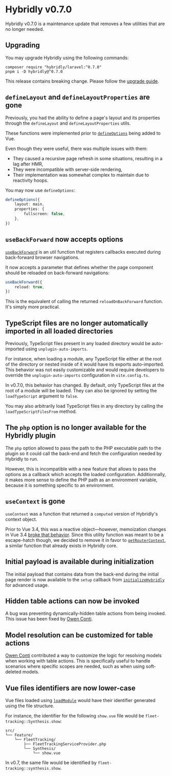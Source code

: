 # Hybridly v0.7.0

<div class="preface">
Hybridly v0.7.0 is a maintenance update that removes a few utilities that are no longer needed.
</div>

## Upgrading

You may upgrade Hybridly using the following commands:

```shell [pnpm]
composer require "hybridly/laravel:^0.7.0"
pnpm i -D hybridly@^0.7.0
```

This release contains breaking change. Please follow the [upgrade guide](../guide/upgrade/v0.7.x.md).

## `defineLayout` and `defineLayoutProperties` are gone

Previously, you had the ability to define a page's layout and its properties through the `defineLayout` and `defineLayoutProperties` utils.

These functions were implemented prior to [`defineOptions`](https://vuejs.org/api/sfc-script-setup.html#defineoptions) being added to Vue.

Even though they were useful, there was multiple issues with them:
- They caused a recursive page refresh in some situations, resulting in a lag after HMR,
- They were incompatible with server-side rendering,
- Their implementation was somewhat complex to maintain due to reactivity hoops.

You may now use `defineOptions`:

```ts
defineOptions({
	layout: main,
	properties: {
		fullscreen: false,
	},
})
```

## `useBackForward` now accepts options

[`useBackForward`](../api/utils/use-back-forward.md) is an util function that registers callbacks executed during back-forward browser navigations.

It now accepts a parameter that defines whether the page component should be reloaded on back-forward navigations:

```ts
useBackForward({
	reload: true,
})
```

This is the equivalent of calling the returned `reloadOnBackForward` function. It's simply more practical.

## TypeScript files are no longer automatically imported in all loaded directories

Previously, TypeScript files present in any loaded directory would be auto-imported using `unplugin-auto-imports`. 

For instance, when loading a module, any TypeScript file either at the root of the directory or nested inside of it would have its exports auto-imported. This behavior was not easily customizable and would require developers to override the `unplugin-auto-imports` configuration in `vite.config.ts`.

In v0.7.0, this behavior has changed. By default, only TypeScript files at the root of a module will be loaded. They can also be ignored by setting the `loadTypeScript` argument to `false`.

You may also arbitrarily load TypeScript files in any directory by calling the `loadTypeScriptFilesFrom` method.

## The `php` option is no longer available for the Hybridly plugin

The `php` option allowed to pass the path to the PHP executable path to the plugin so it could call the back-end and fetch the configuration needed by Hybridly to run.

However, this is incompatible with a new feature that allows to pass the options as a callback which accepts the loaded configuration. Additionnally, it makes more sense to define the PHP path as an environment variable, because it is something specific to an environment.

## `useContext` is gone

`useContext` was a function that returned a `computed` version of Hybridly's context object. 

Prior to Vue 3.4, this was a reactive object—however, memoization changes in Vue 3.4 [broke that behavior](https://github.com/vuejs/core/issues/10046). Since this utility function was meant to be a escape-hatch though, we decided to remove it in favor to [`getRouterContext`](../api/utils/get-router-context.md), a similar function that already exists in Hybridly core.

## Initial payload is available during initialization

The initial payload that contains data from the back-end during the initial page render is now available to the `setup` callback from [`initializeHybridly`](../api/utils/initialize-hybridly.md#setup) for advanced usage.

## Hidden table actions can now be invoked

A bug was preventing dynamically-hidden table actions from being invoked. This issue has been fixed by [Owen Conti](https://github.com/hybridly/hybridly/pull/112).

## Model resolution can be customized for table actions

[Owen Conti](https://github.com/hybridly/hybridly/pull/113) contributed a way to customize the logic for resolving models when working with table actions. This is specifically useful to handle scenarios where specific scopes are needed, such as when using soft-deleted models.

## Vue files identifiers are now lower-case

Vue files loaded using [`loadModule`](../api/laravel/hybridly.md#loadmodule) would have their identifier generated using the file structure. 

For instance, the identifier for the following `show.vue` file would be `fleet-tracking::Synthesis.show`:
```
src/
└── Feature/
    └── FleetTracking/
        ├── FleetTrackingServiceProvider.php
        └── Synthesis/
            └── show.vue
```

In v0.7, the same file would be identified by `fleet-tracking::synthesis.show`.
